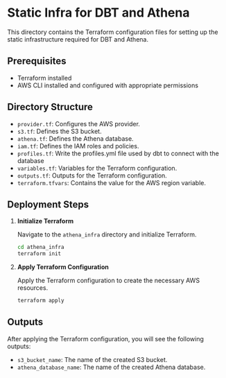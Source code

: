 # Static Infra for DBT and Athena

This directory contains the Terraform configuration files for setting up the static infrastructure required for DBT and Athena.

## Prerequisites

- Terraform installed
- AWS CLI installed and configured with appropriate permissions

## Directory Structure

- `provider.tf`: Configures the AWS provider.
- `s3.tf`: Defines the S3 bucket.
- `athena.tf`: Defines the Athena database.
- `iam.tf`: Defines the IAM roles and policies.
- `profiles.tf`: Write the profiles.yml file used by dbt to connect with the database
- `variables.tf`: Variables for the Terraform configuration.
- `outputs.tf`: Outputs for the Terraform configuration.
- `terraform.tfvars`: Contains the value for the AWS region variable.

## Deployment Steps

1. **Initialize Terraform**

    Navigate to the `athena_infra` directory and initialize Terraform.

    ```bash
    cd athena_infra
    terraform init
    ```

2. **Apply Terraform Configuration**

    Apply the Terraform configuration to create the necessary AWS resources.

    ```bash
    terraform apply
    ```

## Outputs

After applying the Terraform configuration, you will see the following outputs:

- `s3_bucket_name`: The name of the created S3 bucket.
- `athena_database_name`: The name of the created Athena database.
